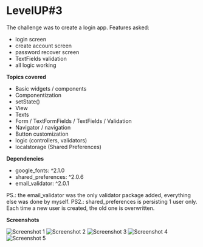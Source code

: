 # LevelUP#3

The challenge was to create a login app. Features asked:

- login screen
- create account screen
- password recover screen
- TextFields validation
- all logic working

**Topics covered**

- Basic widgets / components
- Componentization
- setState()
- View
- Texts
- Form / TextFormFields / TextFields / Validation
- Navigator / navigation
- Button customization
- logic (controllers, validators)
- localstorage (Shared Preferences)

**Dependencies**

- google_fonts: ^2.1.0 
- shared_preferences: ^2.0.6
- email_validator: ^2.0.1 

PS.: the email_validator was the only validator package added, everything else was done by myself.
PS2.: shared_preferences is persisting 1 user only. Each time a new user is created, the old one is overwritten.

**Screenshots**

![Screenshot 1](https://github.com/andrekubotsu/raro-academy-level-up-3/blob/main/screen1.png)
![Screenshot 2](https://github.com/andrekubotsu/raro-academy-level-up-3/blob/main/screen2.png)
![Screenshot 3](https://github.com/andrekubotsu/raro-academy-level-up-3/blob/main/screen3.png)
![Screenshot 4](https://github.com/andrekubotsu/raro-academy-level-up-3/blob/main/screen4.png)
![Screenshot 5](https://github.com/andrekubotsu/raro-academy-level-up-3/blob/main/screen5.png)

